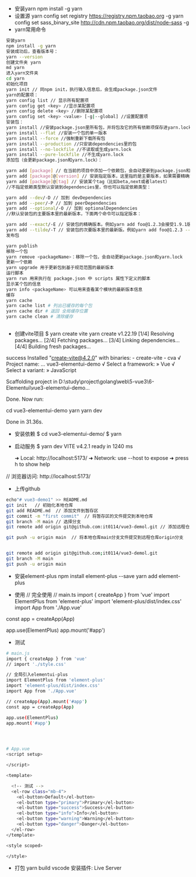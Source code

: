 
- 安装yarn
npm install -g yarn 
- 设置源
yarn config set registry https://registry.npm.taobao.org -g 
yarn config set sass_binary_site http://cdn.npm.taobao.org/dist/node-sass -g
- yarn常用命令
```bash
安装yarn 
npm install -g yarn
安装成功后，查看版本号： 
yarn --version
创建文件夹 yarn 
md yarn
进入yarn文件夹 
cd yarn
初始化项目 
yarn init // 同npm init，执行输入信息后，会生成package.json文件
yarn的配置项： 
yarn config list // 显示所有配置项
yarn config get <key> //显示某配置项
yarn config delete <key> //删除某配置项
yarn config set <key> <value> [-g|--global] //设置配置项
安装包： 
yarn install //安装package.json里所有包，并将包及它的所有依赖项保存进yarn.lock
yarn install --flat //安装一个包的单一版本
yarn install --force //强制重新下载所有包
yarn install --production //只安装dependencies里的包
yarn install --no-lockfile //不读取或生成yarn.lock
yarn install --pure-lockfile //不生成yarn.lock
添加包（会更新package.json和yarn.lock）：

yarn add [package] // 在当前的项目中添加一个依赖包，会自动更新到package.json和yarn.lock文件中
yarn add [package]@[version] // 安装指定版本，这里指的是主要版本，如果需要精确到小版本，使用-E参数
yarn add [package]@[tag] // 安装某个tag（比如beta,next或者latest）
//不指定依赖类型默认安装到dependencies里，你也可以指定依赖类型：

yarn add --dev/-D // 加到 devDependencies
yarn add --peer/-P // 加到 peerDependencies
yarn add --optional/-O // 加到 optionalDependencies
//默认安装包的主要版本里的最新版本，下面两个命令可以指定版本：

yarn add --exact/-E // 安装包的精确版本。例如yarn add foo@1.2.3会接受1.9.1版，但是yarn add foo@1.2.3 --exact只会接受1.2.3版
yarn add --tilde/-T // 安装包的次要版本里的最新版。例如yarn add foo@1.2.3 --tilde会接受1.2.9，但不接受1.3.0
发布包

yarn publish
移除一个包 
yarn remove <packageName>：移除一个包，会自动更新package.json和yarn.lock
更新一个依赖 
yarn upgrade 用于更新包到基于规范范围的最新版本
运行脚本 
yarn run 用来执行在 package.json 中 scripts 属性下定义的脚本
显示某个包的信息 
yarn info <packageName> 可以用来查看某个模块的最新版本信息
缓存 
yarn cache 
yarn cache list # 列出已缓存的每个包 
yarn cache dir # 返回 全局缓存位置 
yarn cache clean # 清除缓存



```

- 创建vite项目
$ yarn create vite
yarn create v1.22.19
[1/4] Resolving packages...
[2/4] Fetching packages...
[3/4] Linking dependencies...
[4/4] Building fresh packages...

success Installed "create-vite@4.2.0" with binaries:
      - create-vite
      - cva
√ Project name: ... vue3-elementui-demo
√ Select a framework: » Vue
√ Select a variant: » JavaScript

Scaffolding project in D:\study\project\golang\web\5-vue3\6-Elementui\vue3-elementui-demo...

Done. Now run:

  cd vue3-elementui-demo
  yarn
  yarn dev

Done in 31.36s.

- 安装依赖
$ cd vue3-elementui-demo/
$ yarn

- 启动服务
$ yarn dev
  VITE v4.2.1  ready in 1240 ms

  ➜  Local:   http://localhost:5173/
  ➜  Network: use --host to expose
  ➜  press h to show help

// 浏览器访问: http://localhost:5173/


- 上传github
```bash
echo"# vue3-demo1" >> README.md
git init   // 初始化本地仓库
git add README.md  // 添加文件到暂存区
git commit -m "first commit"  // 将暂存区的文件提交到本地仓库
git branch -M main // 选择分支
git remote add origin git@github.com:it0114/vue3-demol.git // 添加远程仓库

git push -u origin main  // 将本地仓库main分支文件提交到远程仓库origin分支


git remote add origin git@github.com;it0114/vue3-demol.git 
git branch -M main
git push -u origin main


```


- 安装element-plus
npm install element-plus --save
yarn add element-plus

- 使用
// 完全使用
// main.ts
import { createApp } from 'vue'
import ElementPlus from 'element-plus'
import 'element-plus/dist/index.css'
import App from './App.vue'

const app = createApp(App)

app.use(ElementPlus)
app.mount('#app')

- 测试
```bash
# main.js
import { createApp } from 'vue'
// import './style.css'

// 全局引入elementui-plus
import ElementPlus from 'element-plus'
import 'element-plus/dist/index.css'
import App from './App.vue'

// createApp(App).mount('#app')
const app = createApp(App)

app.use(ElementPlus)
app.mount('#app')




# App.vue
<script setup>

</script>

<template>

  <!-- 测试 -->
  <el-row class="mb-4">
    <el-button>Default</el-button>
    <el-button type="primary">Primary</el-button>
    <el-button type="success">Success</el-button>
    <el-button type="info">Info</el-button>
    <el-button type="warning">Warning</el-button>
    <el-button type="danger">Danger</el-button>
  </el-row>
</template>

<style scoped>

</style>

```


- 打包
yarn build
vscode 安装插件: Live Server